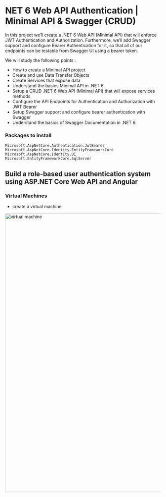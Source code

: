 # NET 6 Web API Authentication | Minimal API & Swagger (CRUD)

In this project we’ll create a .NET 6 Web API (Minimal API) that will enforce JWT Authentication and Authorization. Furthermore, we’ll add Swagger support and configure Bearer Authentication for it, so that all of our endpoints can be testable from Swagger UI using a bearer token.

We will study the following points :
- How to create a Minimal API project
- Create and use Data Transfer Objects
- Create Services that expose data
- Understand the basics Minimal API in .NET 6
- Setup a CRUD .NET 6 Web API (Minimal API) that will expose services methods
- Configure the API Endpoints for Authentication and Authorization with JWT Bearer
- Setup Swagger support and configure bearer authentication with Swagger
- Understand the basics of Swagger Documentation in .NET 6

### Packages to install
```
Microsoft.AspNetCore.Authentication.JwtBearer
Microsoft.AspNetCore.Identity.EntityFrameworkCore
Microsoft.AspNetCore.Identity.UI
Microsoft.EntityFrameworkCore.SqlServer
```



## Build a role-based user authentication system using ASP.NET Core Web API and Angular







### Virtual Machines

- create a virtual machine
<img src="/pictures/vm.png" title="virtual machine"  width="900">

